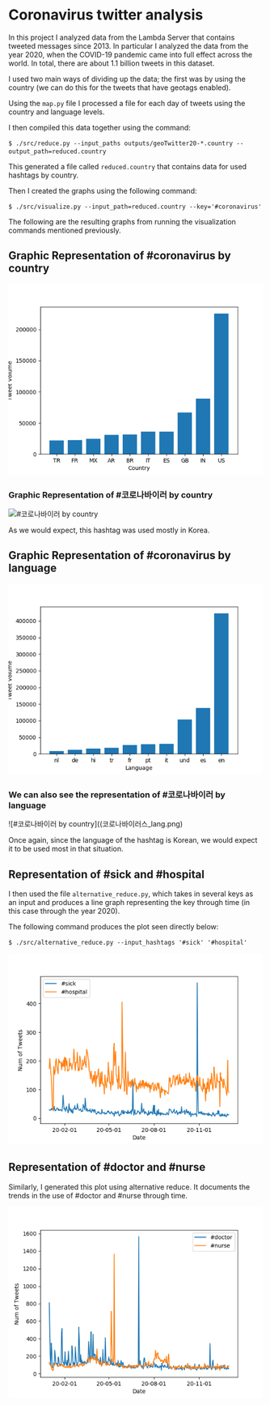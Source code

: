 # Coronavirus twitter analysis

In this project I analyzed data from the Lambda Server that contains tweeted messages since 2013. In particular I analyzed the data from the year 2020, when the COVID-19 pandemic came into full effect across the world. In total, there are about 1.1 billion tweets in this dataset.

I used two main ways of dividing up the data; the first was by using the country (we can do this for the tweets that have geotags enabled).

Using the `map.py` file I processed a file for each day of tweets using the country and language levels. 

I then compiled this data together using the command:

```
$ ./src/reduce.py --input_paths outputs/geoTwitter20-*.country --output_path=reduced.country
``` 
This generated a file called `reduced.country` that contains data for used hashtags by country.

Then I created the graphs using the following command:

```
$ ./src/visualize.py --input_path=reduced.country --key='#coronavirus'
```
The following are the resulting graphs from running the visualization commands mentioned previously.

## Graphic Representation of #coronavirus by country

![#coronavirus by country](coronavirus_country.png)

### Graphic Representation of #코로나바이러 by country

![#코로나바이러 by country](#코로나바이러_country.png)

As we would expect, this hashtag was used mostly in Korea.

## Graphic Representation of #coronavirus by language

![#coronavirus by lang](coronavirus_lang.png)

### We can also see the representation of #코로나바이러 by language

![#코로나바이러 by country]((코로나바이러스_lang.png)

Once again, since the language of the hashtag is Korean, we would expect it to be used 
most in that situation.

## Representation of #sick and #hospital

I then used the file `alternative_reduce.py`, which takes in several keys as an input and produces a line graph representing the key through time (in this case through the year 2020).

The following command produces the plot seen directly below:

```
$ ./src/alternative_reduce.py --input_hashtags '#sick' '#hospital'
```

![#sick and #hospital through time](sick_hospital.png)

## Representation of #doctor and #nurse

Similarly, I generated this plot using alternative reduce. It documents the trends in the use of #doctor and #nurse through time.

![#doctor and #nurse in time](doctor_nurse.png)

